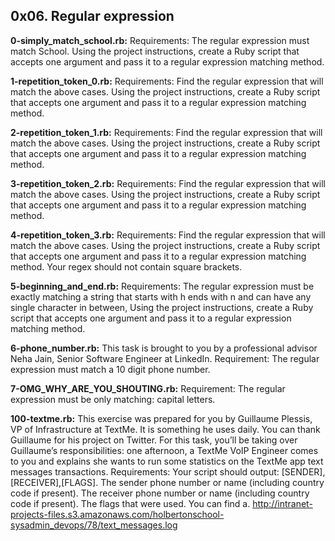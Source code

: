 ## 0x06. Regular expression


**0-simply_match_school.rb:** 
Requirements:
The regular expression must match School.
Using the project instructions, create a Ruby script that accepts one argument and pass it to a regular expression matching method.


**1-repetition_token_0.rb:** 
Requirements:
Find the regular expression that will match the above cases.
Using the project instructions, create a Ruby script that accepts one argument and pass it to a regular expression matching method.


**2-repetition_token_1.rb:**
Requirements:
Find the regular expression that will match the above cases.
Using the project instructions, create a Ruby script that accepts one argument and pass it to a regular expression matching method.


**3-repetition_token_2.rb:** 
Requirements:
Find the regular expression that will match the above cases.
Using the project instructions, create a Ruby script that accepts one argument and pass it to a regular expression matching method.


**4-repetition_token_3.rb:**
Requirements:
Find the regular expression that will match the above cases.
Using the project instructions, create a Ruby script that accepts one argument and pass it to a regular expression matching method.
Your regex should not contain square brackets.


**5-beginning_and_end.rb:** 
Requirements:
The regular expression must be exactly matching a string that starts with h ends with n and can have any single character in between,
Using the project instructions, create a Ruby script that accepts one argument and pass it to a regular expression matching method.


**6-phone_number.rb:** 
This task is brought to you by a professional advisor Neha Jain, Senior Software Engineer at LinkedIn.
Requirement:
The regular expression must match a 10 digit phone number.


**7-OMG_WHY_ARE_YOU_SHOUTING.rb:** 
Requirement:
The regular expression must be only matching: capital letters.


**100-textme.rb:** 
This exercise was prepared for you by Guillaume Plessis, VP of Infrastructure at TextMe. It is something he uses daily. You can thank Guillaume for his project on Twitter.
For this task, you’ll be taking over Guillaume’s responsibilities: one afternoon, a TextMe VoIP Engineer comes to you and explains she wants to run some statistics on the TextMe app text messages transactions.
Requirements:
Your script should output: [SENDER],[RECEIVER],[FLAGS].
The sender phone number or name (including country code if present).
The receiver phone number or name (including country code if present).
The flags that were used.
You can find a. http://intranet-projects-files.s3.amazonaws.com/holbertonschool-sysadmin_devops/78/text_messages.log
